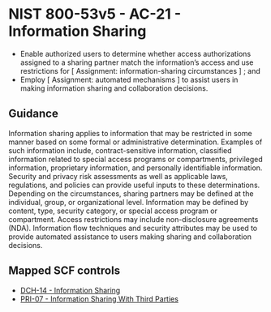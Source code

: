# NIST 800-53v5 - AC-21 - Information Sharing
- Enable authorized users to determine whether access authorizations assigned to a sharing partner match the information’s access and use restrictions for \[ Assignment: information-sharing circumstances \] ; and
- Employ \[ Assignment: automated mechanisms \] to assist users in making information sharing and collaboration decisions.
## Guidance
Information sharing applies to information that may be restricted in some manner based on some formal or administrative determination. Examples of such information include, contract-sensitive information, classified information related to special access programs or compartments, privileged information, proprietary information, and personally identifiable information. Security and privacy risk assessments as well as applicable laws, regulations, and policies can provide useful inputs to these determinations. Depending on the circumstances, sharing partners may be defined at the individual, group, or organizational level. Information may be defined by content, type, security category, or special access program or compartment. Access restrictions may include non-disclosure agreements (NDA). Information flow techniques and security attributes may be used to provide automated assistance to users making sharing and collaboration decisions.
## Mapped SCF controls
- [DCH-14 - Information Sharing](../scf/dch-14-informationsharing.md)
- [PRI-07 - Information Sharing With Third Parties](../scf/pri-07-informationsharingwiththirdparties.md)